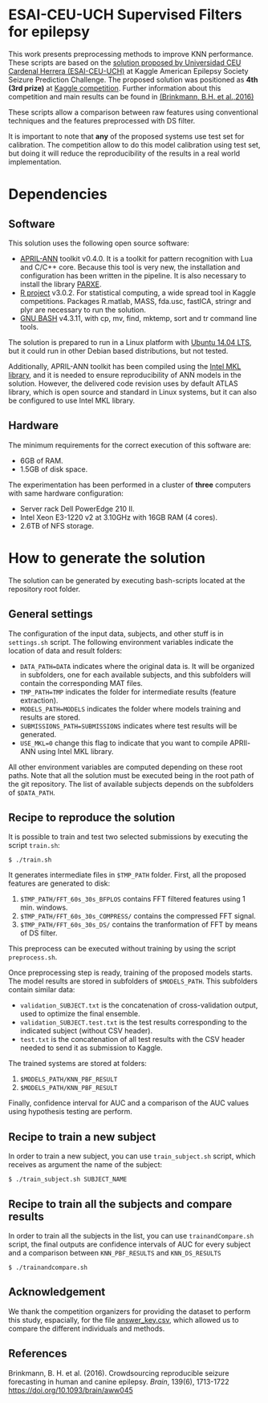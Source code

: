 # ESAI-CEU-UCH Supervised Filters for epilepsy 

This work presents  preprocessing methods to improve KNN
performance. These scripts are based on the [solution proposed by Universidad CEU Cardenal Herrera
(ESAI-CEU-UCH)](https://github.com/ESAI-CEU-UCH/kaggle-epilepsy) at Kaggle American Epilepsy Society Seizure Prediction
Challenge. The proposed solution was positioned as **4th (3rd prize)** at
[Kaggle competition](https://www.kaggle.com/c/seizure-prediction).
Further information about this competition and main results can be
found in [(Brinkmann, B.H. et al.,2016)](https://doi.org/10.1093/brain/aww04)

These scripts allow a comparison between raw features using
conventional techniques and the features preprocessed with DS filter.

It is important to note that **any** of the proposed systems use test set for
calibration. The competition allow to do this model calibration using test set,
but doing it will reduce the reproducibility of the results in a real world
implementation.

# Dependencies

## Software

This solution uses the following open source software:

- [APRIL-ANN](https://github.com/pakozm/april-ann) toolkit v0.4.0. It is a
  toolkit for pattern recognition with Lua and C/C++ core. Because this tool is
  very new, the installation and configuration has been written in the
  pipeline. It is also necessary to install the library [PARXE](https://github.com/april-org/parxe).
- [R project](http://www.r-project.org/) v3.0.2. For statistical computing, a
  wide spread tool in Kaggle competitions. Packages R.matlab, MASS, fda.usc,
  fastICA, stringr and plyr are necessary to run the solution.
- [GNU BASH](http://www.gnu.org/software/bash/) v4.3.11, with cp, mv, find,
  mktemp, sort and tr command line tools.

The solution is prepared to run in a Linux platform with
[Ubuntu 14.04 LTS](http://www.ubuntu.com/), but it could run in other Debian
based distributions, but not tested.

Additionally, APRIL-ANN toolkit has been compiled using the
[Intel MKL library](https://software.intel.com/en-us/intel-mkl), and it is
needed to ensure reproducibility of ANN models in the solution. However, the
delivered code revision uses by default ATLAS library, which is open source and
standard in Linux systems, but it can also be configured to use Intel MKL
library.

## Hardware

The minimum requirements for the correct execution of this software are:

- 6GB of RAM.
- 1.5GB of disk space.

The experimentation has been performed in a cluster of **three** computers
with same hardware configuration:

- Server rack Dell PowerEdge 210 II.
- Intel Xeon E3-1220 v2 at 3.10GHz with 16GB RAM (4 cores).
- 2.6TB of NFS storage.

# How to generate the solution

The solution can be generated by executing bash-scripts located at the
repository root folder. 

## General settings

The configuration of the input data, subjects, and other stuff is in
`settings.sh` script. The following environment variables indicate the location
of data and result folders:

- `DATA_PATH=DATA` indicates where the original data is. It will be organized in
  subfolders, one for each available subjects, and this subfolders will contain
  the corresponding MAT files.
- `TMP_PATH=TMP` indicates the folder for intermediate results (feature extraction).
- `MODELS_PATH=MODELS` indicates the folder where models training and results
  are stored.
- `SUBMISSIONS_PATH=SUBMISSIONS` indicates where test results will be generated.
- `USE_MKL=0` change this flag to indicate that you want to compile APRIl-ANN
  using Intel MKL library.

All other environment variables are computed depending on these root paths.
Note that all the solution must be executed being in the root path of the git
repository. The list of available subjects depends on the subfolders of
`$DATA_PATH`.

## Recipe to reproduce the solution

It is possible to train and test two selected submissions by executing the
script `train.sh`:

```
$ ./train.sh
```

It generates intermediate files in `$TMP_PATH` folder. First, all the proposed
features are generated to disk:

1. `$TMP_PATH/FFT_60s_30s_BFPLOS` contains FFT filtered features using 1 min. windows.
2. `$TMP_PATH/FFT_60s_30s_COMPRESS/` contains the compressed FFT signal.
3. `$TMP_PATH/FFT_60s_30s_DS/` contains the tranformation of FFT by
   means of DS filter.

This preprocess can be executed without training by using the script
`preprocess.sh`.

Once preprocessing step is ready, training of the proposed models starts. The
model results are stored in subfolders of `$MODELS_PATH`. This subfolders contain
similar data:

- `validation_SUBJECT.txt` is the concatenation of cross-validation output, used
  to optimize the final ensemble.
- `validation_SUBJECT.test.txt` is the test results corresponding to the
  indicated subject (without CSV header).
- `test.txt` is the concatenation of all test results with the CSV header needed
  to send it as submission to Kaggle.

The trained systems are stored at folders:

1. `$MODELS_PATH/KNN_PBF_RESULT`
2. `$MODELS_PATH/KNN_PBF_RESULT`


Finally, confidence interval for AUC and a comparison of the AUC
values using hypothesis testing are perform.

## Recipe to train a new subject

In order to train a new subject, you can use `train_subject.sh` script, which
receives as argument the name of the subject:

```
$ ./train_subject.sh SUBJECT_NAME
```
## Recipe to train all the subjects and compare results

In order to train all the subjects in the list, you can use
`trainandCompare.sh` script, the final outputs are confidence
intervals of AUC for every subject and a comparison between
`KNN_PBF_RESULTS` and `KNN_DS_RESULTS` 

```
$ ./trainandcompare.sh 
```

## Acknowledgement

We thank the competition organizers for providing the dataset to
perform this study, espacially, for the file
[answer_key.csv](answer_key.csv), which allowed us to compare the
different individuals and methods. 


## References

Brinkmann, B. H. et al.  (2016). Crowdsourcing reproducible
seizure forecasting in human and canine epilepsy. *Brain*, 139(6),
1713-1722 <https://doi.org/10.1093/brain/aww045>
